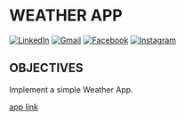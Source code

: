 # WEATHER APP
[![LinkedIn][linkedin-brand]][linkedin-profile-url]
[![Gmail][gmail-brand]][mailto-profile]
[![Facebook][facebook-brand]][facebook-profile-url]
[![Instagram][instagram-brand]][instagram-profile-url]

## OBJECTIVES

Implement a simple Weather App.

[app link](https://fahur-weather-app.herokuapp.com/)

<!-- [Weather App demo](https://fahur-weather-app.herokuapp.com/) -->

<!-- REFERENCE LINKS -->
<!-- LinkedIn -->
[linkedin-brand]: http://img.shields.io/badge/-LinkedIn-0077B5?style=for-the-badge&logo=Linkedin&logoColor=white&link=https://www.linkedin.com/in/leandro-miranda-fahur-machado/
[linkedin-profile-url]: https://www.linkedin.com/in/leandro-miranda-fahur-machado/
<!-- GMAIL -->
[gmail-brand]: http://img.shields.io/badge/-Gmail-D14836?style=for-the-badge&logo=Gmail&logoColor=white&link=mailto:fahurleandro@gmail.com
[mailto-profile]: mailto:fahurleandro@gmail.com
<!-- Facebook -->
[facebook-brand]: http://img.shields.io/badge/-Facebook-1877F2?style=for-the-badge&logo=Facebook&logoColor=white&link=https://www.facebook.com/leandro.fahur
[facebook-profile-url]: https://www.facebook.com/leandro.fahur
<!-- Instagram -->
[instagram-brand]: http://img.shields.io/badge/-Instagram-E4405F?style=for-the-badge&logo=Instagram&logoColor=white&link=https://www.instagram.com/leandrofahur/
[instagram-profile-url]: https://www.instagram.com/leandrofahur/
